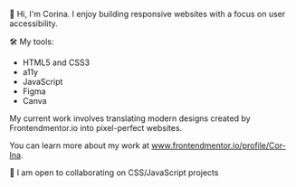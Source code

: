 👋 Hi, I'm Corina. I enjoy building responsive websites with a focus on user accessibility.


🛠 My tools:
- HTML5 and CSS3
- a11y
- JavaScript
- Figma
- Canva

My current work involves translating modern designs created by Frontendmentor.io into pixel-perfect websites.

You can learn more about my work at www.frontendmentor.io/profile/Cor-Ina.

                                    
🤝 I am open to collaborating on CSS/JavaScript projects
